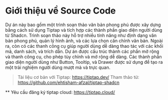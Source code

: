 # Giới thiệu về Source Code

Dự án này bao gồm một trình soạn thảo văn bản phong phú được xây dựng bằng cách sử dụng Tiptap và tích hợp các thành phần giao diện người dùng từ Shadcn. Trình soạn thảo này hỗ trợ nhiều tính năng như định dạng văn bản phong phú, quản lý hình ảnh, và các lựa chọn căn chỉnh văn bản. Ngoài ra, còn có các thanh công cụ giúp người dùng dễ dàng thao tác với các khối mã, danh sách, và trích dẫn. Dự án được cấu trúc thành các phần mở rộng và thanh công cụ, cho phép tùy chỉnh và mở rộng dễ dàng. Các thành phần giao diện người dùng như Button, Tooltip, và Drawer được sử dụng để tạo ra một trải nghiệm người dùng mượt mà và trực quan.

> Tài liệu cơ bản với Tiptap: https://tiptap.dev/
> Tham thảo từ: https://github.com/ehtisham-afzal/tiptap-shadcn

\*\* Yêu cầu đăng ký tiptap cloud: https://tiptap.cloud/
